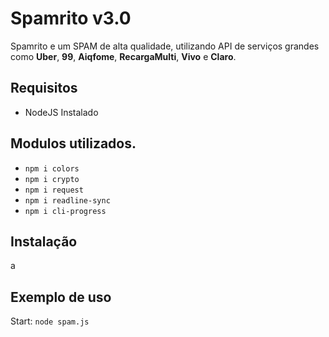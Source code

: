 # Spamrito v3.0
Spamrito e um SPAM de alta qualidade, utilizando API de serviços grandes como **Uber**, **99**, **Aiqfome**, **RecargaMulti**, **Vivo** e **Claro**.

## Requisitos
* NodeJS Instalado

## Modulos utilizados.
* `npm i colors`
* `npm i crypto`
* `npm i request`
* `npm i readline-sync`
* `npm i cli-progress`

## Instalação
a

## Exemplo de uso

Start: ```node spam.js```
